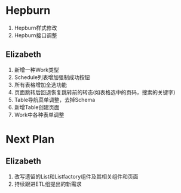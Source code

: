 # Hepburn
1. Hepburn样式修改
2. Hepburn接口调整

## Elizabeth
1. 新增一种Work类型
2. Schedule列表增加强制成功按钮
3. 所有表格增加全选功能
4. 页面跳转后回退恢复跳转前的转态(如表格选中的页码，搜索的关键字)
5. Table导航菜单调整，去掉Schema
6. 新增Table创建页面
7. Work中各种表单调整

# Next Plan
## Elizabeth
1. 改写遗留的List和Listfactory组件及其相关组件和页面
2. 持续跟进ETL组提出的新需求
